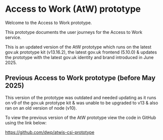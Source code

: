 <h1>Access to Work (AtW) prototype</h1>

Welcome to the Access to Work prototype.

This prototype documents the user journeys for the Access to Work service. 

This is an updated version of the AtW prototype which runs on the latest gov.uk prototype kit (v13.16.2), the latest gov.uk frontend (5.10.0) & updates the prototype with the latest gov.uk identity and brand introduced in June 2025. 

<h2>Previous Access to Work prototype (before May 2025)</h2>

This version of the prototype was outdated and needed updating as it runs on v9 of the gov.uk prototype kit & was unable to be upgraded to v13 & also ran on an old version of node (v10).

To view the previous version of the AtW prototype view the code in GitHub using the link below: 

https://github.com/dwp/atwis-csi-prototype
